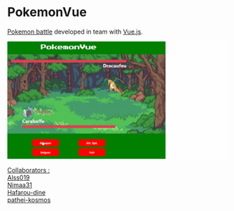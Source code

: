 # PokemonVue
[Pokemon battle](https://bulbapedia.bulbagarden.net/wiki/Pok%C3%A9mon_battle) developed in team with [Vue.js](https://vuejs.org/). 


![Demo gif](demopokemon.gif)

<ins>Collaborators :</ins>  
[Alss019](https://github.com/Alss019)  
[Nimaa31](https://github.com/Nimaa31)  
[Hafarou-dine](https://github.com/Hafarou-dine)  
[pathei-kosmos](https://github.com/pathei-kosmos)  